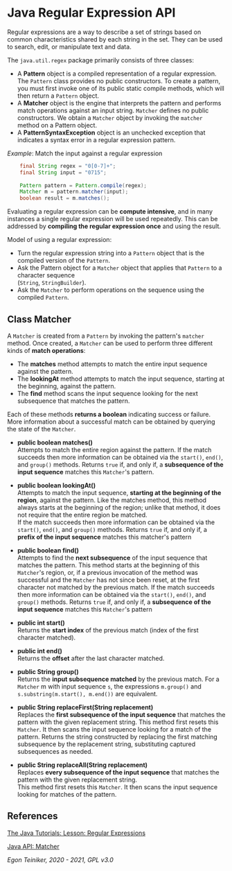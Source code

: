 # Java Regular Expression API

Regular expressions are a way to describe a set of strings based on common characteristics shared 
by each string in the set. They can be used to search, edit, or manipulate text and data.

The `java.util.regex` package primarily consists of three classes:
* A **Pattern** object is a compiled representation of a regular expression. 
  The `Pattern` class provides no public constructors. 
  To create a pattern, you must first invoke one of its public static compile methods, 
  which will then return a `Pattern` object.
* A **Matcher** object is the engine that interprets the pattern and performs match operations against 
  an input string. `Matcher` defines no public constructors. 
  We obtain a `Matcher` object by invoking the `matcher` method on a Pattern object.
* A **PatternSyntaxException** object is an unchecked exception that indicates a syntax error in a 
regular expression pattern.
     
_Example_: Match the input against a regular expression
```Java 
    final String regex = "0[0-7]+";
    final String input = "0715";
                        
    Pattern pattern = Pattern.compile(regex);
    Matcher m = pattern.matcher(input);
    boolean result = m.matches();
```

 Evaluating a regular expression can be **compute intensive**, and in many
 instances a single regular expression will be used repeatedly.
 This can be addressed by **compiling the regular expression once** and  using the result.
 
  Model of using a regular expression:
  * Turn the regular expression string into a `Pattern` object that is the compiled version of the `Pattern`.
  * Ask the Pattern object for a `Matcher` object that applies that `Pattern` to a character sequence     
    (`String`, `StringBuilder`).
  * Ask the `Matcher` to perform operations on the sequence using the compiled `Pattern`.   
 
## Class Matcher

A `Matcher` is created from a `Pattern` by invoking the pattern's `matcher` method. 
Once created, a `Matcher` can be used to perform three different kinds of **match operations**:
* The **matches** method attempts to match the entire input sequence against the pattern.
* The **lookingAt** method attempts to match the input sequence, starting at the beginning, 
    against the pattern.
* The **find** method scans the input sequence looking for the next subsequence that matches 
    the pattern.

Each of these methods **returns a boolean** indicating success or failure. 
More information about a successful match can be obtained by querying the state of the `Matcher`.

* **public boolean matches()**\
    Attempts to match the entire region against the pattern.
    If the match succeeds then more information can be obtained via the `start()`, 
    `end()`, and `group()` methods.
    Returns `true` if, and only if, a **subsequence of the input sequence** matches this `Matcher`'s 
    pattern.

* **public boolean lookingAt()**\
    Attempts to match the input sequence, **starting at the beginning of the region**, against the pattern.
    Like the matches method, this method always starts at the beginning of the region; 
    unlike that method, it does not require that the entire region be matched.    
    If the match succeeds then more information can be obtained via the `start()`, `end()`, and `group()` 
    methods.
    Returns `true` if, and only if, a **prefix of the input sequence** matches this matcher's pattern    

* **public boolean find()**\
    Attempts to find the **next subsequence** of the input sequence that matches the pattern.
    This method starts at the beginning of this `Matcher`'s region, or, if a previous invocation 
    of the method was successful and the `Matcher` has not since been reset, at the first character 
    not matched by the previous match.
    If the match succeeds then more information can be obtained via the `start()`, `end()`, and `group()` 
    methods.
    Returns `true` if, and only if, a **subsequence of the input sequence** matches this `Matcher`'s 
    pattern

* **public int start()**\
    Returns the **start index** of the previous match (index of the first character matched).
    
* **public int end()**\
    Returns the **offset** after the last character matched.   

* **public String group()**\
    Returns the **input subsequence matched** by the previous match.
    For a `Matcher` m with input sequence `s`, the expressions `m.group()` and `s.substring(m.start(), m.end())` 
    are equivalent.


* **public String replaceFirst(String replacement)**\
    Replaces the **first subsequence of the input sequence** that matches the pattern with the given replacement string.
    This method first resets this `Matcher`. It then scans the input sequence looking for a match of the pattern. 
    Returns the string constructed by replacing the first matching subsequence by the replacement string, substituting 
    captured subsequences as needed.
    
* **public String replaceAll(String replacement)**\
    Replaces **every subsequence of the input sequence** that matches the pattern with the given replacement string.    
    This method first resets this `Matcher`. It then scans the input sequence looking for matches of the pattern.
    
## References
[The Java Tutorials: Lesson: Regular Expressions](https://docs.oracle.com/javase/tutorial/essential/regex/)

[Java API: Matcher](https://docs.oracle.com/javase/7/docs/api/java/util/regex/Matcher.html)


*Egon Teiniker, 2020 - 2021, GPL v3.0* 
